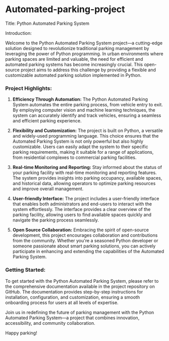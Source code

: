 # Automated-parking-project
Title: Python Automated Parking System

Introduction:

Welcome to the Python Automated Parking System project—a cutting-edge solution designed to revolutionize traditional parking management by leveraging the power of Python programming. In urban environments where parking spaces are limited and valuable, the need for efficient and automated parking systems has become increasingly crucial. This open-source project aims to address this challenge by providing a flexible and customizable automated parking solution implemented in Python.

### Project Highlights:

1. **Efficiency Through Automation:**
   The Python Automated Parking System automates the entire parking process, from vehicle entry to exit. By employing computer vision and machine learning techniques, the system can accurately identify and track vehicles, ensuring a seamless and efficient parking experience.

2. **Flexibility and Customization:**
   The project is built on Python, a versatile and widely-used programming language. This choice ensures that the Automated Parking System is not only powerful but also highly customizable. Users can easily adapt the system to their specific parking requirements, making it suitable for a range of applications, from residential complexes to commercial parking facilities.

3. **Real-time Monitoring and Reporting:**
   Stay informed about the status of your parking facility with real-time monitoring and reporting features. The system provides insights into parking occupancy, available spaces, and historical data, allowing operators to optimize parking resources and improve overall management.

4. **User-friendly Interface:**
   The project includes a user-friendly interface that enables both administrators and end-users to interact with the system effortlessly. The interface provides a clear overview of the parking facility, allowing users to find available spaces quickly and navigate the parking process seamlessly.

5. **Open Source Collaboration:**
   Embracing the spirit of open-source development, this project encourages collaboration and contributions from the community. Whether you're a seasoned Python developer or someone passionate about smart parking solutions, you can actively participate in enhancing and extending the capabilities of the Automated Parking System.

### Getting Started:

To get started with the Python Automated Parking System, please refer to the comprehensive documentation available in the project repository on GitHub. The documentation provides step-by-step instructions for installation, configuration, and customization, ensuring a smooth onboarding process for users at all levels of expertise.

Join us in redefining the future of parking management with the Python Automated Parking System—a project that combines innovation, accessibility, and community collaboration.

Happy parking!
